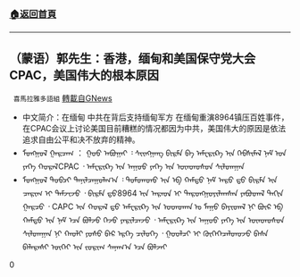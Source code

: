 ###  [:house:返回首頁](https://github.com/ourhimalayas/txt)
---

## （蒙语）郭先生：香港，缅甸和美国保守党大会CPAC，美国伟大的根本原因
` 喜馬拉雅多語組` [轉載自GNews](https://gnews.org/zh-hans/974731/)

- 中文简介：在缅甸 中共在背后支持缅甸军方 在缅甸重演8964镇压百姓事件，在CPAC会议上讨论美国目前糟糕的情况都因为中共，美国伟大的原因是依法追求自由公平和决不放弃的精神。
- ᠮᠤᠩᠭᠤᠯ ᠭᠠᠷᠴᠠᠭ ： ᠭᠤᠤ ᠠᠪᠤᠭᠠᠢ ᠄ ᠰᠢᠶ᠋ᠩᠭᠠᠩ ᠪᠢᠷᠮᠠ ᠪᠠ ᠠᠮᠧᠷᠢᠺᠠ ᠢᠨ ᠬᠡᠪᠰᠢᠮᠡᠯ ᠨᠠᠮ ᠤᠨ ᠶᠡᠬᠡ ᠬᠤᠷᠠᠯCPAC ᠂ ᠠᠮᠧᠷᠢᠺᠠ ᠢᠨ ᠠᠭᠤᠤ ᠶᠡᠬᠡ ᠢᠨ ᠦᠨᠳᠦᠰᠦᠨ ᠰᠢᠯᠳᠠᠭᠠᠨ
- ᠮᠤᠩᠭᠤᠯ ᠲᠣᠪᠴᠢ ᠲᠠᠨᠢᠯᠴᠠᠭᠤᠯᠭ᠎ᠠ ᠄ ᠳᠤᠮᠳᠠᠳᠤ ᠢᠨ ᠡᠪ ᠬᠠᠮᠲᠦ ᠨᠠᠮ ᠠᠷᠤ ᠳ᠋ᠥ ᠪᠢᠷᠮᠠ ᠢᠨ ᠴᠡᠷᠢᠭ ᠢ ᠳᠡᠮᠵᠢᠵᠦ ᠂ ᠪᠢᠷᠮᠠ ᠳ᠋ᠥ8964 ᠢᠨ ᠠᠷᠠᠳ ᠢ ᠳᠠᠷᠤᠩᠭᠤᠶᠢᠯᠠᠭᠰᠠᠨ ᠶᠠᠪᠣᠳᠠᠯ ᠳᠠᠬᠢᠨ ᠭᠠᠷᠴᠤ ᠂ CAPC ᠢᠨ ᠬᠤᠷᠠᠯ ᠳ᠋ᠥ ᠠᠮᠧᠷᠢᠺᠠ ᠢᠨ ᠣᠳᠤᠬᠠᠨ ᠤ ᠮᠠᠭᠤ ᠪᠠᠶᠢᠳᠠᠯ ᠨᠢ ᠪᠦᠷ ᠡᠪ ᠬᠠᠮᠲᠦ ᠢᠨ ᠨᠠᠮ ᠡᠴᠡ ᠪᠣᠯᠵᠤ ᠭᠡᠵᠣ ᠶᠠᠷᠢᠯᠴᠠᠵᠤ ᠂ ᠠᠮᠧᠷᠢᠺᠠ ᠢᠨ ᠠᠭᠤᠤ ᠶᠡᠬᠡ ᠢᠨ ᠦᠨᠳᠦᠰᠦᠨ ᠰᠢᠯᠳᠠᠭᠠᠨ ᠨᠢ ᠬᠠᠤᠯᠢ ᠶᠣᠰᠤ ᠪᠠᠷ ᠡᠷᠬᠡ ᠴᠢᠯᠦᠭᠡ ᠂ ᠭᠣᠣᠯᠴᠢ ᠢ ᠬᠦᠭᠡᠭᠡᠴᠡᠯᠳᠦᠵᠤ ᠪᠠᠰᠠ ᠪᠠᠯᠠᠷᠠᠰᠢ ᠦᠭᠡᠢ ᠢᠨ ᠵᠣᠷᠢᠭ ᠰᠠᠨᠠᠭ᠎ᠠ ᠡᠴᠡ ᠪᠣᠯᠵᠠᠢ


0
